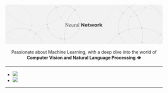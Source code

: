<div align="center">
  <img src="https://github.com/fawazatha/fawazatha/blob/main/background.jpg" alt="image" width="1000"/>
</div>

<p align="center">
  Passionate about Machine Learning, with a deep dive into the world of <strong>Computer Vision and Natural Language Processing</strong> 👁️
</p>

---

* [<img src="https://img.shields.io/badge/LinkedIn-0077B5?style=for-the-badge&logo=linkedin&logoColor=white" height="20"/>](https://www.linkedin.com/in/fawwaz-atha-rohmatullah-6ab2b2262/)
* [<img src="https://img.shields.io/badge/Kaggle-20BEFF?style=for-the-badge&logo=Kaggle&logoColor=white" height="20"/>](https://www.kaggle.com/clayton21)

---

